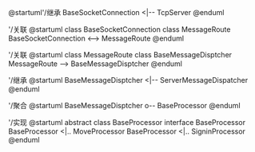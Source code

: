 @startuml'/继承
BaseSocketConnection <|-- TcpServer
@enduml

'/关联
@startuml
class BaseSocketConnection
class MessageRoute
BaseSocketConnection <--> MessageRoute
@enduml

'/关联
@startuml
class MessageRoute
class BaseMessageDisptcher
MessageRoute --> BaseMessageDisptcher
@enduml

'/继承
@startuml
BaseMessageDisptcher <|-- ServerMessageDispatcher
@enduml

'/聚合
@startuml
BaseMessageDisptcher o-- BaseProcessor
@enduml



'/实现
@startuml
abstract class BaseProcessor
interface BaseProcessor
BaseProcessor <|.. MoveProcessor
BaseProcessor <|.. SigninProcessor
@enduml